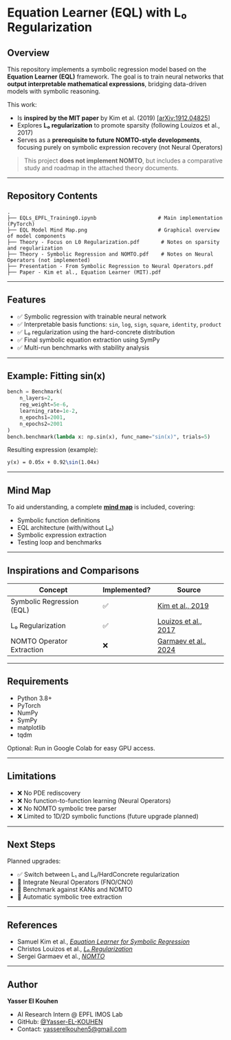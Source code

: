 # Equation Learner (EQL) with L₀ Regularization

## Overview

This repository implements a symbolic regression model based on the **Equation Learner (EQL)** framework. The goal is to train neural networks that **output interpretable mathematical expressions**, bridging data-driven models with symbolic reasoning.

This work:

* Is **inspired by the MIT paper** by Kim et al. (2019) \[[arXiv:1912.04825](https://arxiv.org/abs/1912.04825)]
* Explores **L₀ regularization** to promote sparsity (following Louizos et al., 2017)
* Serves as a **prerequisite to future NOMTO-style developments**, focusing purely on symbolic expression recovery (not Neural Operators)

>  This project **does not implement NOMTO**, but includes a comparative study and roadmap in the attached theory documents.

---

## Repository Contents

```
.
├── EQLs_EPFL_Training0.ipynb                    # Main implementation (PyTorch)
├── EQL Model Mind Map.png                       # Graphical overview of model components
├── Theory - Focus on L0 Regularization.pdf       # Notes on sparsity and regularization
├── Theory - Symbolic Regression and NOMTO.pdf    # Notes on Neural Operators (not implemented)
├── Presentation - From Symbolic Regression to Neural Operators.pdf
├── Paper - Kim et al., Equation Learner (MIT).pdf
```

---

## Features

* ✅ Symbolic regression with trainable neural network
* ✅ Interpretable basis functions: `sin`, `log`, `sign`, `square`, `identity`, `product`
* ✅ L₀ regularization using the hard-concrete distribution
* ✅ Final symbolic equation extraction using SymPy
* ✅ Multi-run benchmarks with stability analysis

---

## Example: Fitting sin(x)

```python
bench = Benchmark(
    n_layers=2,
    reg_weight=5e-6,
    learning_rate=1e-2,
    n_epochs1=2001,
    n_epochs2=2001
)
bench.benchmark(lambda x: np.sin(x), func_name="sin(x)", trials=5)
```

Resulting expression (example):

```latex
y(x) = 0.05x + 0.92\sin(1.04x)
```

---

## Mind Map

To aid understanding, a complete [**mind map**](./EQL%20Model%20Mind%20Map.png) is included, covering:

* Symbolic function definitions
* EQL architecture (with/without L₀)
* Symbolic expression extraction
* Testing loop and benchmarks

---

## Inspirations and Comparisons

| Concept                   | Implemented? | Source                                                   |
| ------------------------- | ------------ | -------------------------------------------------------- |
| Symbolic Regression (EQL) | ✅            | [Kim et al., 2019](https://arxiv.org/abs/1912.04825)     |
| L₀ Regularization         | ✅            | [Louizos et al., 2017](https://arxiv.org/abs/1712.01312) |
| NOMTO Operator Extraction | ❌            | [Garmaev et al., 2024](https://arxiv.org/abs/2501.08086) |

---

## Requirements

* Python 3.8+
* PyTorch
* NumPy
* SymPy
* matplotlib
* tqdm

Optional: Run in Google Colab for easy GPU access.

---

## Limitations

* ❌ No PDE rediscovery
* ❌ No function-to-function learning (Neural Operators)
* ❌ No NOMTO symbolic tree parser
* ❌ Limited to 1D/2D symbolic functions (future upgrade planned)

---

## Next Steps

Planned upgrades:

* ✅ Switch between L₁ and L₀/HardConcrete regularization
* 🔄 Integrate Neural Operators (FNO/CNO)
* 🔄 Benchmark against KANs and NOMTO
* 🔄 Automatic symbolic tree extraction

---

## References

* Samuel Kim et al., [*Equation Learner for Symbolic Regression*](https://arxiv.org/abs/1912.04825)
* Christos Louizos et al., [*L₀ Regularization*](https://arxiv.org/abs/1712.01312)
* Sergei Garmaev et al., [*NOMTO*](https://arxiv.org/abs/2501.08086)

---

## Author

**Yasser El Kouhen**
* AI Research Intern @ EPFL IMOS Lab
* GitHub: [@Yasser-EL-KOUHEN](https://github.com/Yasser-EL-KOUHEN)
* Contact: [yasserelkouhen5@gmail.com](mailto:yasserelkouhen5@gmail.com)

